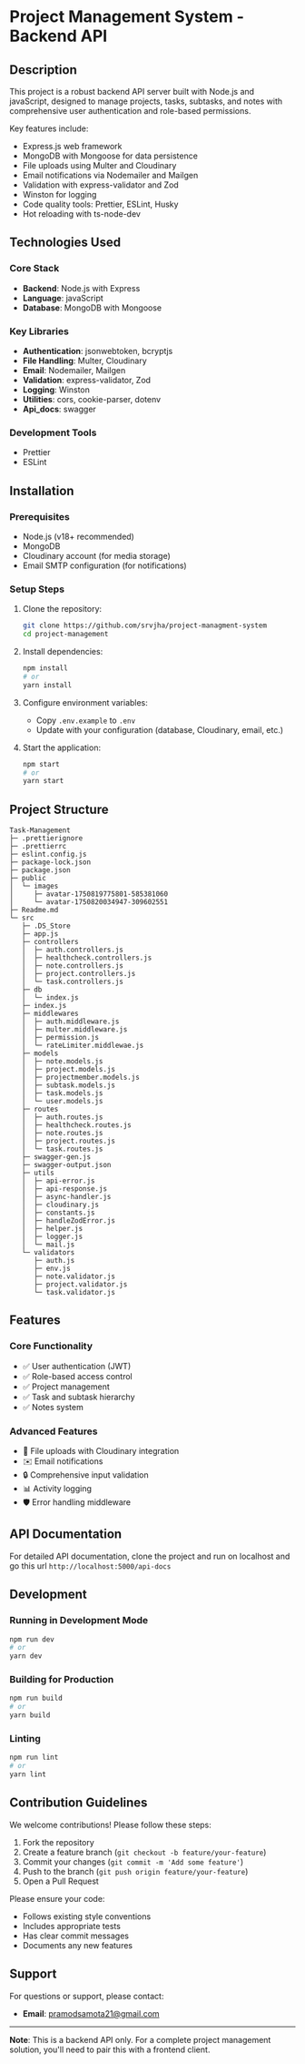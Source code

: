 # Project Management System - Backend API

## Description
This project is a robust backend API server built with Node.js and javaScript, designed to manage projects, tasks, subtasks, and notes with comprehensive user authentication and role-based permissions. 

Key features include:
- Express.js web framework
- MongoDB with Mongoose for data persistence
- File uploads using Multer and Cloudinary
- Email notifications via Nodemailer and Mailgen
- Validation with express-validator and Zod
- Winston for logging
- Code quality tools: Prettier, ESLint, Husky
- Hot reloading with ts-node-dev

## Technologies Used

### Core Stack
- **Backend**: Node.js with Express
- **Language**: javaScript
- **Database**: MongoDB with Mongoose

### Key Libraries
- **Authentication**: jsonwebtoken, bcryptjs
- **File Handling**: Multer, Cloudinary
- **Email**: Nodemailer, Mailgen
- **Validation**: express-validator, Zod
- **Logging**: Winston
- **Utilities**: cors, cookie-parser, dotenv
- **Api_docs**: swagger

### Development Tools
- Prettier
- ESLint

## Installation

### Prerequisites
- Node.js (v18+ recommended)
- MongoDB
- Cloudinary account (for media storage)
- Email SMTP configuration (for notifications)

### Setup Steps
1. Clone the repository:
   ```bash
   git clone https://github.com/srvjha/project-managment-system
   cd project-management
   ```

2. Install dependencies:
   ```bash
   npm install
   # or
   yarn install
   ```

3. Configure environment variables:
   - Copy `.env.example` to `.env`
   - Update with your configuration (database, Cloudinary, email, etc.)

4. Start the application:
   ```bash
   npm start
   # or
   yarn start
   ```

## Project Structure
```
Task-Management
├─ .prettierignore
├─ .prettierrc
├─ eslint.config.js
├─ package-lock.json
├─ package.json
├─ public
│  └─ images
│     ├─ avatar-1750819775801-585381060
│     └─ avatar-1750820034947-309602551
├─ Readme.md
└─ src
   ├─ .DS_Store
   ├─ app.js
   ├─ controllers
   │  ├─ auth.controllers.js
   │  ├─ healthcheck.controllers.js
   │  ├─ note.controllers.js
   │  ├─ project.controllers.js
   │  └─ task.controllers.js
   ├─ db
   │  └─ index.js
   ├─ index.js
   ├─ middlewares
   │  ├─ auth.middleware.js
   │  ├─ multer.middleware.js
   │  ├─ permission.js
   │  └─ rateLimiter.middlewae.js
   ├─ models
   │  ├─ note.models.js
   │  ├─ project.models.js
   │  ├─ projectmember.models.js
   │  ├─ subtask.models.js
   │  ├─ task.models.js
   │  └─ user.models.js
   ├─ routes
   │  ├─ auth.routes.js
   │  ├─ healthcheck.routes.js
   │  ├─ note.routes.js
   │  ├─ project.routes.js
   │  └─ task.routes.js
   ├─ swagger-gen.js
   ├─ swagger-output.json
   ├─ utils
   │  ├─ api-error.js
   │  ├─ api-response.js
   │  ├─ async-handler.js
   │  ├─ cloudinary.js
   │  ├─ constants.js
   │  ├─ handleZodError.js
   │  ├─ helper.js
   │  ├─ logger.js
   │  └─ mail.js
   └─ validators
      ├─ auth.js
      ├─ env.js
      ├─ note.validator.js
      ├─ project.validator.js
      └─ task.validator.js

```

## Features

### Core Functionality
- ✅ User authentication (JWT)
- ✅ Role-based access control
- ✅ Project management
- ✅ Task and subtask hierarchy
- ✅ Notes system

### Advanced Features
- 📁 File uploads with Cloudinary integration
- ✉️ Email notifications
- 🔒 Comprehensive input validation
- 📊 Activity logging
- 🛡️ Error handling middleware

## API Documentation
For detailed API documentation, clone the project and run on localhost and go this url ```http://localhost:5000/api-docs```

## Development

### Running in Development Mode
```bash
npm run dev
# or
yarn dev
```

### Building for Production
```bash
npm run build
# or
yarn build
```

### Linting
```bash
npm run lint
# or
yarn lint
```

## Contribution Guidelines

We welcome contributions! Please follow these steps:

1. Fork the repository
2. Create a feature branch (`git checkout -b feature/your-feature`)
3. Commit your changes (`git commit -m 'Add some feature'`)
4. Push to the branch (`git push origin feature/your-feature`)
5. Open a Pull Request

Please ensure your code:
- Follows existing style conventions
- Includes appropriate tests
- Has clear commit messages
- Documents any new features

## Support

For questions or support, please contact:

- **Email**: [pramodsamota21@gmail.com](mailto:pramodsamota21@gmail.com)


---

**Note**: This is a backend API only. For a complete project management solution, you'll need to pair this with a frontend client.
